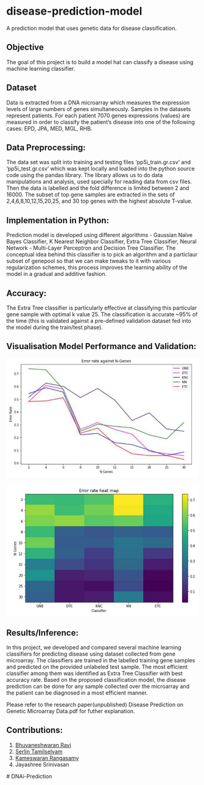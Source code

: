 # disease-prediction-model
A prediction model that uses genetic data for disease classification.


## Objective
The goal of this project is to build a model hat can classify a disease using machine learning classifier. 

## Dataset 
Data is extracted from a DNA microarray which measures the expression levels of large numbers of genes simultaneously. Samples in the datasets represent patients. For each patient 7070 genes expressions (values) are measured in order to classify the patient’s disease into one of the following cases: EPD, JPA, MED, MGL, RHB.

## Data Preprocessing:
The data set was split into training and testing files ‘pp5i_train.gr.csv’ and ‘pp5i_test.gr.csv’ which was kept locally and loaded into the python source code using the pandas
library. The library allows us to do data manipulations and analysis, used specially for reading data from csv files. Then the data is labelled and the fold difference is limited between 2 and 16000. The subset of top gene samples are extracted in the sets of 2,4,6,8,10,12,15,20,25, and 30 top genes with the highest absolute T-value.

## Implementation in Python:
Prediction model is developed using different algorithms - Gaussian Naïve Bayes Classifier, K Nearest Neighbor Classifier, Extra Tree Classifier, Neural Network - Multi-Layer Perceptron and Decision Tree Classifier. The conceptual idea behind this classifier is to pick an algorithm and a particlaur subset of genepool so that we can make tweaks to it with various regularization schemes, this process improves the learning ability of the model in a gradual and additive fashion. 

## Accuracy:
The Extra Tree classifier is particularly effective at classifying this particular gene sample with optimal k value 25. The classification is accurate ~95% of the time (this is validated against a pre-defined validation dataset fed into the model during the train/test phase). 

## Visualisation Model Performance and Validation:
![Alt text](results/error_rate_gene_subsets.JPG?raw=true "Error Rate Gene Subset")

![Alt text](results/error_rate_heatmap.JPG?raw=true "Error Rate HeatMap")

## Results/Inference:
In this project, we developed and compared several machine learning classifiers for predicting disease using dataset collected from gene microarray. The classifiers are trained in the labelled training gene samples and predicted on the provided unlabeled test sample. The most efficient classifier among them was identified as Extra Tree Classifier with best accuracy rate. Based on the proposed classification model, the disease prediction can be done for any sample collected over the microarray and the patient can be diagnosed in a most efficient manner.

Please refer to the research paper(unpublished) Disease Prediction on Genetic Microarray Data.pdf for futher explanation. 

## Contributions:
1. <a href= "https://github.com/BhuvaneshRavi">Bhuvaneshwaran Ravi</a>
2. <a href= "https://github.com/serlintamilselvam">Serlin Tamilselvam</a>
3. <a href= "https://github.com/rangakamesh">Kameswaran Rangasamy</a>
4. <a> Jayashree Srinivasan </a>

#   D N A i - P r e d i c t i o n 
 
 